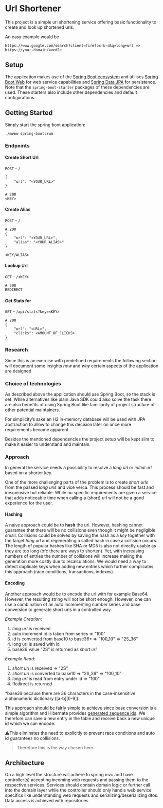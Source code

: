 # Url Shortener
This project is a simple url shortening service offering basic functionality to create and look up shortened urls.

An easy example would be
```
https://www.google.com/search?client=firefox-b-d&q=long+url => https://your.domain/=ved2e
```

## Setup
The application makes use of the [Spring Boot ecosystem](https://docs.spring.io/spring-boot/docs/current/reference/html/index.html) and utilises [Spring Boot Web](https://docs.spring.io/spring-boot/docs/current/reference/html/web.html#web) for web service capabilities and [Spring Data JPA](https://docs.spring.io/spring-boot/docs/current/reference/html/data.html#data) for persistence. 
Note that the `spring-boot-starter` packages of these dependencies are used. These starters also include other dependencies and default configurations. 

## Getting Started
Simply start the spring boot application:
```shell
./mvnw spring-boot:run
```

### Endpoints

#### Create Short Url
`POST` - `/`

```
{
    "url": "<YOUR_URL>"
}
```
```
# 200
<KEY>
```

#### Create Alias
`POST` - `/`

```
# 200
{
    "url": "<YOUR_URL>",
    "alias": "<YOUR_ALIAS>"
}
```
```
<KEY/ALIAS>
```

#### Lookup Url 
`GET` - `/<KEY>`
```
# 308 
REDIRECT
```

#### Get Stats for <KEY>
`GET` - `/api/stats?key=<KEY>`
```
# 200 
{
    "url": "<URL>",
    "clicks": <AMOUNT_OF_CLICKS> 
}
```

### Research 
Since this is an exercise with predefined requirements the following section will document some insights *how* and *why* certain aspects of the application are designed.

### Choice of technologies 
As described above the application should use Spring Boot, so the stack is set. While alternatives like plain Java SDK 
could also solve the task there are also benefits of using Spring Boot like familiarity of project structure of other potential maintainers.

For simplicity’s sake an H2 in-memory database will be used with JPA abstraction to allow to change this decision later on 
once more requirements become apparent.

Besides the mentioned dependencies the project setup will be kept slim to make it easier to understand and maintain.

### Approach
In general the service needs a possibility to resolve a *long url* or *initial url* based on a shorter key.

One of the more challenging parts of the problem is to create *short urls* from the passed *long urls* and  vice verca.
This process should be fast and inexpensive but reliable. While no specific requirements are given a service that adds 
noticeable time when calling a (short) url will not be a good experience for the user.

#### Hashing
A naive approach could be to **hash** the url. However, hashing cannot guarantee that there will be no collisions even though it might be negligible small. 
Collisions could be solved by saving the hash as a *key* together with the target *long url* and regenerating a salted hash in case a collision occurs.
The length of popular hashes like SHA or MD5 is also not directly usable as they are too long (ofc there are ways to shorten).
Yet, with increasing numbers of entries the number of collisions will increase making the generation more costly due to recalculations.
We would need a way to detect duplicate keys when adding new entries which further complicates this approach (race conditions, transactions, indexes).

#### Encoding
Another approach would be to encode the url with for example Base64. However, the resulting string will not be short enough.
However, one can use a combination of an auto incrementing number series and base conversion to generate 
short urls in a controlled way.

*Example Creation*:
1. *long url* is received
2. auto increment id is taken from series => "100"
3. id is converted from base10 to base36* => "100_10" => "2S_36"
4. long url is saved with id 
5. base36 value "2S" is returned as *short url*

*Example Read*:
1. *short url* is received => "2S"
2. *short url* is converted to base10 => "2S_36" => "100_10"
3. *long url* is read from entry under id => "100"
4. Redirect is returned
 
*base36 because there are 36 characters in the case-insensitive alphanumeric dictionary ([a-b][0-9]).

This approach should be fairly simple to achieve since base conversion is a simple algorithm and Hibernate provides [generated
sequence ids](https://docs.jboss.org/hibernate/orm/current/userguide/html_single/Hibernate_User_Guide.html#identifiers-generators-auto).
We therefore can save a new entry in the table and receive back a new unique id which we can encode.

⚠️This eliminates the need to explicitly to prevent race conditions and auto id guarantees no collisions.
> Therefore this is the way chosen here.

## Architecture
On a high level the structure will adhere to spring mvc and have controller(s) accepting incoming web requests and passing them 
to the respective services. Services should contain domain logic or further call into the domain layer while the controller
should only handle web service specifics like understanding web requests and serializing/deserializing dtos.
Data access is achieved with repositories.



